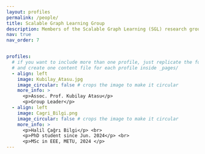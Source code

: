 ```yaml
---
layout: profiles
permalink: /people/
title: Scalable Graph Learning Group
description: Members of the Scalable Graph Learning (SGL) research group.
nav: true
nav_order: 7


profiles:
  # if you want to include more than one profile, just replicate the following block
  # and create one content file for each profile inside _pages/
  - align: left
    image: Kubilay_Atasu.jpg
    image_circular: false # crops the image to make it circular
    more_info: >
      <p>Assoc. Prof. Kubilay Atasu</p>
      <p>Group Leader</p>
  - align: left
    image: Cagri_Bilgi.png
    image_circular: false # crops the image to make it circular
    more_info: >
      <p>Halil Çağrı Bilgi</p> <br>
      <p>PhD student since Jun. 2024</p> <br>
      <p>MSc in EEE, METU, 2024 </p>
---
```


